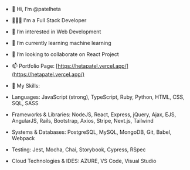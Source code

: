 - 👋 Hi, I’m @patelheta
- 👩🏻‍💻 I'm a Full Stack Developer
- 👀 I’m interested in Web Development
- 🌱 I’m currently learning machine learning
- 💞️ I’m looking to collaborate on React Project
- 📫 Portfolio Page: [https://hetapatel.vercel.app/](https://hetapatel.vercel.app/)

- 🎒 My Skills:
- Languages: JavaScript (strong), TypeScript, Ruby, Python, HTML, CSS, SQL, SASS
- Frameworks & Libraries: NodeJS, React, Express, jQuery, Ajax, EJS, AngularJS, Rails, Bootstrap, Axios, Stripe, Next.js, Tailwind
- Systems & Databases: PostgreSQL, MySQL, MongoDB, Git, Babel, Webpack 
- Testing: Jest, Mocha, Chai, Storybook, Cypress, RSpec
- Cloud Technologies & IDES: AZURE, VS Code, Visual Studio
